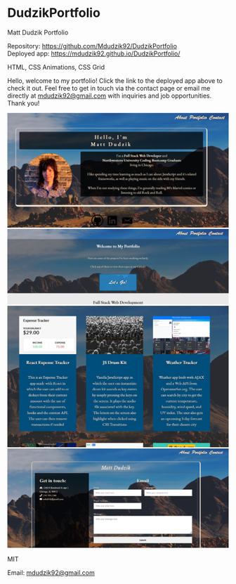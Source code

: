 # DudzikPortfolio

Matt Dudzik Portfolio

<!-- Live link to deployed app -->

Repository: https://github.com/Mdudzik92/DudzikPortfolio <br>
Deployed app: https://mdudzik92.github.io/DudzikPortfolio/

<!-- Technologies used -->

HTML, CSS Animations, CSS Grid

<!-- Explanation of what the app is -->

Hello, welcome to my portfolio! Click the link to the deployed app above to check it out. Feel free to get in touch via the contact page or email me directly at mdudzik92@gmail.com with inquiries and job opportunities. Thank you!

<!-- Screenshot -->
<img src="./img/screenshots/img1.png">
<img src="./img/screenshots/img2.png">
<img src="./img/screenshots/img3.png">
<img src="./img/screenshots/img4.png">

<!-- License -->

MIT

<!-- Contact information -->

Email: mdudzik92@gmail.com
